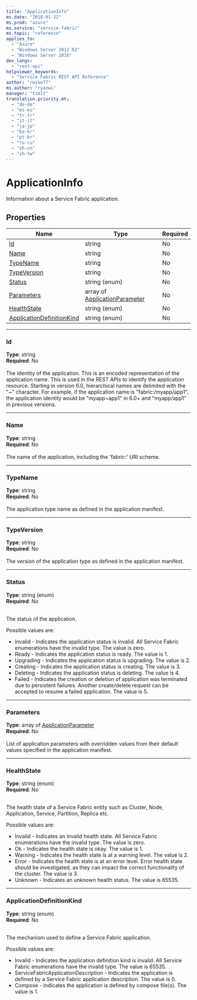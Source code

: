 ```yaml
---
title: "ApplicationInfo"
ms.date: "2018-01-22"
ms.prod: "azure"
ms.service: "service-fabric"
ms.topic: "reference"
applies_to: 
  - "Azure"
  - "Windows Server 2012 R2"
  - "Windows Server 2016"
dev_langs: 
  - "rest-api"
helpviewer_keywords: 
  - "Service Fabric REST API Reference"
author: "rwike77"
ms.author: "ryanwi"
manager: "timlt"
translation.priority.mt: 
  - "de-de"
  - "es-es"
  - "fr-fr"
  - "it-it"
  - "ja-jp"
  - "ko-kr"
  - "pt-br"
  - "ru-ru"
  - "zh-cn"
  - "zh-tw"
---
```

# ApplicationInfo

Information about a Service Fabric application.

## Properties
| Name | Type | Required |
| --- | --- | --- |
| [Id](#id) | string | No |
| [Name](#name) | string | No |
| [TypeName](#typename) | string | No |
| [TypeVersion](#typeversion) | string | No |
| [Status](#status) | string (enum) | No |
| [Parameters](#parameters) | array of [ApplicationParameter](sfclient-model-applicationparameter.md) | No |
| [HealthState](#healthstate) | string (enum) | No |
| [ApplicationDefinitionKind](#applicationdefinitionkind) | string (enum) | No |

____
### Id
__Type__: string <br/>
__Required__: No<br/>
<br/>
The identity of the application. This is an encoded representation of the application name. This is used in the REST APIs to identify the application resource.
Starting in version 6.0, hierarchical names are delimited with the "\~" character. For example, if the application name is "fabric:/myapp/app1",
the application identity would be "myapp\~app1" in 6.0+ and "myapp/app1" in previous versions.


____
### Name
__Type__: string <br/>
__Required__: No<br/>
<br/>
The name of the application, including the 'fabric:' URI scheme.

____
### TypeName
__Type__: string <br/>
__Required__: No<br/>
<br/>
The application type name as defined in the application manifest.

____
### TypeVersion
__Type__: string <br/>
__Required__: No<br/>
<br/>
The version of the application type as defined in the application manifest.

____
### Status
__Type__: string (enum) <br/>
__Required__: No<br/>
<br/>


The status of the application.


Possible values are: 

  - Invalid - Indicates the application status is invalid. All Service Fabric enumerations have the invalid type. The value is zero.
  - Ready - Indicates the application status is ready. The value is 1.
  - Upgrading - Indicates the application status is upgrading. The value is 2.
  - Creating - Indicates the application status is creating. The value is 3.
  - Deleting - Indicates the application status is deleting. The value is 4.
  - Failed - Indicates the creation or deletion of application was terminated due to persistent failures. Another create/delete request can be accepted to resume a failed application. The value is 5.



____
### Parameters
__Type__: array of [ApplicationParameter](sfclient-model-applicationparameter.md) <br/>
__Required__: No<br/>
<br/>
List of application parameters with overridden values from their default values specified in the application manifest.

____
### HealthState
__Type__: string (enum) <br/>
__Required__: No<br/>
<br/>


The health state of a Service Fabric entity such as Cluster, Node, Application, Service, Partition, Replica etc.

Possible values are: 

  - Invalid - Indicates an invalid health state. All Service Fabric enumerations have the invalid type. The value is zero.
  - Ok - Indicates the health state is okay. The value is 1.
  - Warning - Indicates the health state is at a warning level. The value is 2.
  - Error - Indicates the health state is at an error level. Error health state should be investigated, as they can impact the correct functionality of the cluster. The value is 3.
  - Unknown - Indicates an unknown health status. The value is 65535.



____
### ApplicationDefinitionKind
__Type__: string (enum) <br/>
__Required__: No<br/>
<br/>


The mechanism used to define a Service Fabric application.


Possible values are: 

  - Invalid - Indicates the application definition kind is invalid. All Service Fabric enumerations have the invalid type. The value is 65535.
  - ServiceFabricApplicationDescription - Indicates the application is defined by a Service Fabric application description. The value is 0.
  - Compose - Indicates the application is defined by compose file(s). The value is 1.


